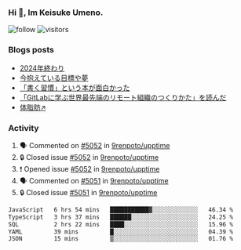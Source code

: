 ### Hi 👋, Im Keisuke Umeno.

<!--
**9renpoto/9renpoto** is a ✨ _special_ ✨ repository because its `README.md` (this file) appears on your GitHub profile.

Here are some ideas to get you started:

- 🔭 I’m currently working on ...
- 🌱 I’m currently learning ...
- 👯 I’m looking to collaborate on ...
- 🤔 I’m looking for help with ...
- 💬 Ask me about ...
- 📫 How to reach me: ...
- 😄 Pronouns: ...
- ⚡ Fun fact: ...
-->

![follow](https://img.shields.io/github/followers/9renpoto?label=Follow&style=social)
![visitors](https://komarev.com/ghpvc/?username=9renpoto&label=Profile%20views&color=0e75b6&style=flat)

### Blogs posts

<!-- BLOG-POST-LIST:START -->
- [2024年終わり](https://9renpoto.win/entry/2024/12/31/2024-end)
- [今抱えている目標や夢](https://9renpoto.win/entry/2024/12/02/objective)
- [「書く習慣」という本が面白かった](https://9renpoto.win/entry/2024/11/11/leave_a_feeling_sad)
- [「GitLabに学ぶ世界最先端のリモート組織のつくりかた」を読んだ](https://9renpoto.win/entry/2024/09/10/remote_organization)
- [体脂肪↗](https://9renpoto.win/entry/2024/08/12/gaining_fat)
<!-- BLOG-POST-LIST:END -->

### Activity

<!--START_SECTION:activity-->
1. 🗣 Commented on [#5052](https://github.com/9renpoto/upptime/issues/5052#issuecomment-2578366089) in [9renpoto/upptime](https://github.com/9renpoto/upptime)
2. 🔒 Closed issue [#5052](https://github.com/9renpoto/upptime/issues/5052) in [9renpoto/upptime](https://github.com/9renpoto/upptime)
3. ❗ Opened issue [#5052](https://github.com/9renpoto/upptime/issues/5052) in [9renpoto/upptime](https://github.com/9renpoto/upptime)
4. 🗣 Commented on [#5051](https://github.com/9renpoto/upptime/issues/5051#issuecomment-2577088856) in [9renpoto/upptime](https://github.com/9renpoto/upptime)
5. 🔒 Closed issue [#5051](https://github.com/9renpoto/upptime/issues/5051) in [9renpoto/upptime](https://github.com/9renpoto/upptime)
<!--END_SECTION:activity-->

<!--START_SECTION:waka-->

```txt
JavaScript   6 hrs 54 mins   ███████████▓░░░░░░░░░░░░░   46.34 %
TypeScript   3 hrs 37 mins   ██████░░░░░░░░░░░░░░░░░░░   24.25 %
SQL          2 hrs 22 mins   ████░░░░░░░░░░░░░░░░░░░░░   15.96 %
YAML         39 mins         █░░░░░░░░░░░░░░░░░░░░░░░░   04.39 %
JSON         15 mins         ▒░░░░░░░░░░░░░░░░░░░░░░░░   01.76 %
```

<!--END_SECTION:waka-->
